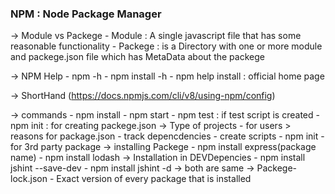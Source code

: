 ### NPM : Node Package Manager
-> Module vs Packege
    - Module : A single javascript file that has some reasonable functionality
    - Packege : is a Directory with one or more module and packege.json file which has MetaData about the packege

-> NPM Help
    - npm -h
    - npm install -h
    - npm help install : official home page

-> ShortHand (https://docs.npmjs.com/cli/v8/using-npm/config)

-> commands 
    - npm install
    - npm start 
    - npm test : if test script is created
    - npm init : for creating packege.json
-> Type of projects
    - for users
        > reasons for package.json
            - track depencdencies
            - create scripts
            - npm init
    - for 3rd party package
-> installing Packege
    - npm install express(package name)
    - npm install lodash
-> Installation in DEVDepencies
    - npm install jshint --save-dev
    - npm install jshint -d  -> both are same
-> Packege-lock.json
    - Exact version of every package that is installed